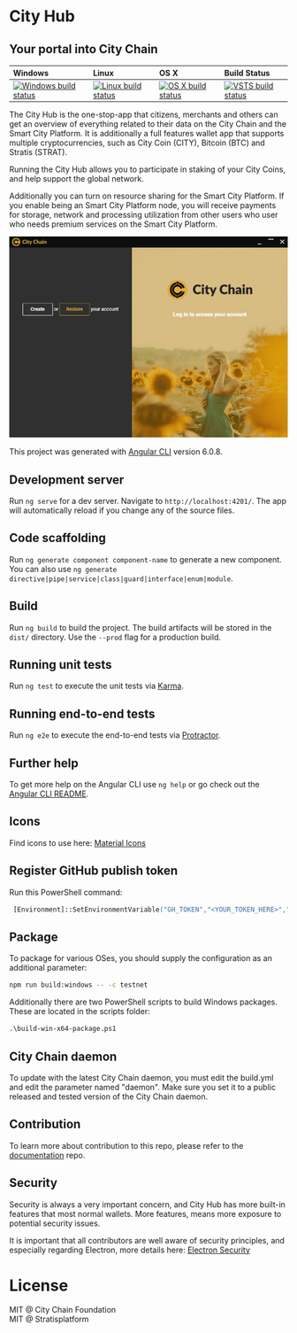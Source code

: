 City Hub
===============

Your portal into City Chain
----------------------------

| Windows | Linux | OS X | Build Status |
| :---- | :------ | :---- | :---- |
[![Windows build status][1]][2] | [![Linux build status][3]][4] | [![OS X build status][5]][6] | [![VSTS build status][7]][8] | 

[1]: https://ci.appveyor.com/api/projects/status/q795v9urpt9hw9j0/branch/master?svg=true
[2]: https://ci.appveyor.com/project/citychain/city-hub
[3]: https://travis-ci.org/CityChainFoundation/city-hub.svg?branch=master
[4]: https://travis-ci.org/CityChainFoundation/city-hub
[5]: https://travis-ci.org/CityChainFoundation/city-hub.svg?branch=master
[6]: https://travis-ci.org/CityChainFoundation/city-hub
[7]: https://citychain.visualstudio.com/city-chain/_apis/build/status/2?branch=master
[8]: https://citychain.visualstudio.com/city-chain/_build/latest?definitionId=2&branch=master

The City Hub is the one-stop-app that citizens, merchants and others can get an overview of 
everything related to their data on the City Chain and the Smart City Platform.
It is additionally a full features wallet app that supports multiple cryptocurrencies, 
such as City Coin (CITY), Bitcoin (BTC) and Stratis (STRAT).

Running the City Hub allows you to participate in staking of your City Coins, and help 
support the global network. 

Additionally you can turn on resource sharing for the Smart City Platform. If you enable 
being an Smart City Platform node, you will receive payments for storage, network and 
processing utilization from other users who user who needs premium services on the 
Smart City Platform.

![City Hub screenshot (2018-07-18)](doc/images/2018-07-18.png "City Hub (2018-07-18)")

This project was generated with [Angular CLI](https://github.com/angular/angular-cli) version 6.0.8.

## Development server

Run `ng serve` for a dev server. Navigate to `http://localhost:4201/`. The app will automatically reload if you change any of the source files.

## Code scaffolding

Run `ng generate component component-name` to generate a new component. You can also use `ng generate directive|pipe|service|class|guard|interface|enum|module`.

## Build

Run `ng build` to build the project. The build artifacts will be stored in the `dist/` directory. Use the `--prod` flag for a production build.

## Running unit tests

Run `ng test` to execute the unit tests via [Karma](https://karma-runner.github.io).

## Running end-to-end tests

Run `ng e2e` to execute the end-to-end tests via [Protractor](http://www.protractortest.org/).

## Further help

To get more help on the Angular CLI use `ng help` or go check out the [Angular CLI README](https://github.com/angular/angular-cli/blob/master/README.md).

## Icons

Find icons to use here: [Material Icons](https://material.io/tools/icons/?style=outline)

## Register GitHub publish token

Run this PowerShell command:

```ps
 [Environment]::SetEnvironmentVariable("GH_TOKEN","<YOUR_TOKEN_HERE>","User")
```

## Package

To package for various OSes, you should supply the configuration as an additional parameter:

```sh
npm run build:windows -- -c testnet
```

Additionally there are two PowerShell scripts to build Windows packages. These are located in the scripts folder:

```ps
.\build-win-x64-package.ps1
```

## City Chain daemon

To update with the latest City Chain daemon, you must edit the build.yml and edit the parameter named "daemon". Make sure you set it
to a public released and tested version of the City Chain daemon.

## Contribution

To learn more about contribution to this repo, please refer to the [documentation](https://github.com/CityChainFoundation/documentation) repo.

## Security

Security is always a very important concern, and City Hub has more built-in features that most normal wallets. More features, 
means more exposure to potential security issues.

It is important that all contributors are well aware of security principles, and especially regarding Electron, 
more details here: [Electron Security](https://electronjs.org/docs/tutorial/security)

# License

MIT @ City Chain Foundation   
MIT @ Stratisplatform   
